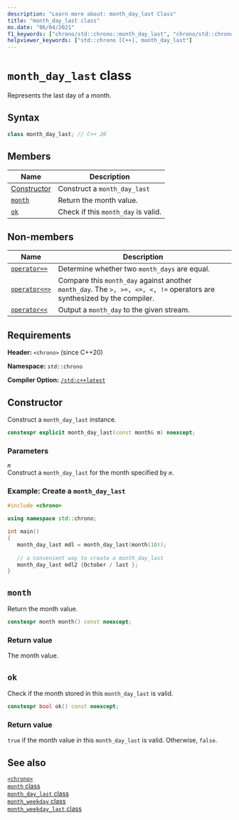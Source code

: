 ```yaml
---
description: "Learn more about: month_day_last Class"
title: "month_day_last class"
ms.date: "06/04/2021"
f1_keywords: ["chrono/std::chrono::month_day_last", "chrono/std::chrono::month_day_last::month", "chrono/std::chrono::month_day_last::ok"]
helpviewer_keywords: ["std::chrono [C++], month_day_last"]
---
```


# `month_day_last` class  

 Represents the last day of a month.

## Syntax

```cpp
class month_day_last; // C++ 20
```

## Members

| Name | Description |
|--|--|
| [Constructor](#month_day_last) | Construct a `month_day_last` |
| [`month`](#month) | Return the month value. |
| [`ok`](#ok) | Check if this `month_day` is valid. |

## Non-members

| Name | Description |
|--|--|
| [`operator==`](chrono-operators.md#op_eq_eq) | Determine whether two `month_days` are equal. |
| [`operator<=>`](chrono-operators.md#op_spaceship) | Compare this `month_day` against another `month_day`. The `>, >=, <=, <, !=` operators are synthesized by the compiler. |
| [`operator<<`](chrono-operators.md#op_left_shift) | Output a `month_day` to the given stream. |

## Requirements

**Header:** `<chrono>` (since C++20)

**Namespace:** `std::chrono`

**Compiler Option:** [`/std:c++latest`](../build/reference/std-specify-language-standard-version.md)

## <a name="month_day_last"></a> Constructor

Construct a `month_day_last` instance.

```cpp
constexpr explicit month_day_last(const month& m) noexcept;
```

### Parameters

*`m`*\
Construct a `month_day_last` for the month specified by *`m`*.

### Example: Create a `month_day_last`

```cpp
#include <chrono>

using namespace std::chrono;

int main()
{
   month_day_last mdl = month_day_last(month(10));
   
   // a convenient way to create a month_day_last
   month_day_last mdl2 {October / last };
}
```

## <a name="month"></a> `month`

 Return the month value.

```cpp
constexpr month month() const noexcept;
```

### Return value

The month value.

## <a name="ok"></a> `ok`

Check if the month stored in this `month_day_last` is valid.

```cpp
constexpr bool ok() const noexcept;
```

### Return value

`true` if the month value in this `month_day_last` is valid. Otherwise, `false`.

## See also

[`<chrono>`](chrono.md)\
[`month` class](month-class.md)\
[`month_day_last` class](month-day-last-class.md)\
[`month_weekday` class](month-weekday-class.md)\
[`month_weekday_last` class](month-weekday-last-class.md)